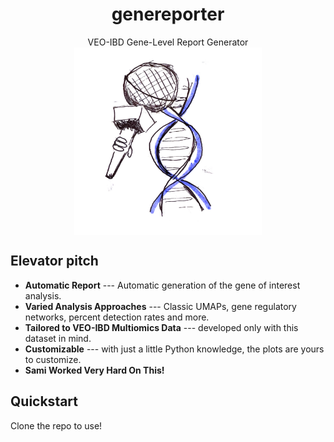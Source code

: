 <h1 align="center">genereporter</h1>
<p align="center">
  VEO-IBD Gene-Level Report Generator
  <img align="center" src="data/geneformer_logo.jpeg" alt="Demo image" width="300" height="300">
</p>
<!-- <a href="https://pradyunsg.me/furo/">
  <img align="center" src="https://github.com/pradyunsg/furo/raw/main/docs/_static/demo.png" alt="Demo image">
</a> -->

## Elevator pitch

<!-- start elevator-pitch -->

- **Automatic Report** --- Automatic generation of the gene of interest analysis. 
- **Varied Analysis Approaches** --- Classic UMAPs, gene regulatory networks, percent detection rates and more. 
- **Tailored to VEO-IBD Multiomics Data** --- developed only with this dataset in mind. 
- **Customizable** --- with just a little Python knowledge, the plots are yours to customize. 
- **Sami Worked Very Hard On This!** 


<!-- end elevator-pitch -->

## Quickstart

<!-- start quickstart -->

Clone the repo to use! 

<!-- end quickstart -->



